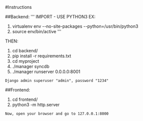 #Instructions

##Backend:
'''
IMPORT - USE PYTHON3
EX:
1. virtualenv env --no-site-packages --python=/usr/bin/python3
2. source env/bin/active
'''

THEN:
1. cd backend/
2. pip install -r requirements.txt
3. cd myproject
4. ./manager syncdb
5. ./manager runserver 0.0.0.0:8001

```
Django admin superuser "admin", password "1234"
```

##Frontend:
1. cd frontend/
2. python3 -m http.server
```
Now, open your browser and go to 127.0.0.1:8000
```

